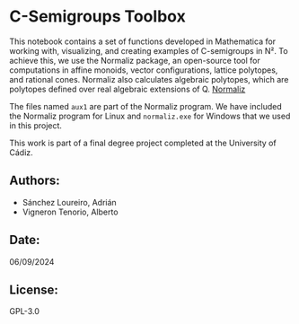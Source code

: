 # C-Semigroups Toolbox

This notebook contains a set of functions developed in Mathematica for working with, visualizing, and creating examples of C-semigroups in N². To achieve this, we use the Normaliz package, an open-source tool for computations in affine monoids, vector configurations, lattice polytopes, and rational cones. Normaliz also calculates algebraic polytopes, which are polytopes defined over real algebraic extensions of Q. [Normaliz](https://www.normaliz.uni-osnabrueck.de/)

The files named `aux1` are part of the Normaliz program. We have included the Normaliz program for Linux and `normaliz.exe` for Windows that we used in this project.

This work is part of a final degree project completed at the University of Cádiz.

## Authors:
- Sánchez Loureiro, Adrián
- Vigneron Tenorio, Alberto

## Date:
06/09/2024

## License:
GPL-3.0

